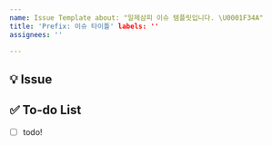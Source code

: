 ```yaml
---
name: Issue Template about: "일제삼피 이슈 템플릿입니다. \U0001F34A"
title: 'Prefix: 이슈 타이틀' labels: ''
assignees: ''

---
```


## 💡 Issue

<!-- 이슈에 대해 간략하게 설명해주세요 -->

## ✅ To-do List

<!-- 진행할 작업에 대해 적어주세요 -->

- [ ] todo!
